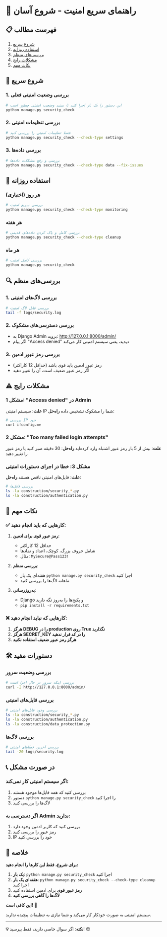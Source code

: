 # 🚀 راهنمای سریع امنیت - شروع آسان

## 📋 فهرست مطالب
1. [شروع سریع](#شروع-سریع)
2. [استفاده روزانه](#استفاده-روزانه)
3. [بررسی‌های منظم](#بررسیهای-منظم)
4. [مشکلات رایج](#مشکلات-رایج)
5. [نکات مهم](#نکات-مهم)

## 🚀 شروع سریع

### 1. بررسی وضعیت امنیتی فعلی
```bash
# این دستور را یک بار اجرا کنید تا ببینید وضعیت امنیتی چطور است
python manage.py security_check
```

### 2. بررسی تنظیمات امنیتی
```bash
# فقط تنظیمات امنیتی را بررسی کنید
python manage.py security_check --check-type settings
```

### 3. بررسی داده‌ها
```bash
# بررسی و رفع مشکلات داده‌ها
python manage.py security_check --check-type data --fix-issues
```

## 📅 استفاده روزانه

### هر روز (اختیاری)
```bash
# بررسی سریع امنیت
python manage.py security_check --check-type monitoring
```

### هر هفته
```bash
# بررسی کامل و پاک کردن داده‌های قدیمی
python manage.py security_check --check-type cleanup
```

### هر ماه
```bash
# بررسی کامل امنیت
python manage.py security_check
```

## 🔍 بررسی‌های منظم

### 1. بررسی لاگ‌های امنیتی
```bash
# بررسی فایل لاگ امنیت
tail -f logs/security.log
```

### 2. بررسی دسترسی‌های مشکوک
- به Django Admin بروید: http://127.0.0.1:8000/admin/
- اگر پیام "Access denied" دیدید، یعنی سیستم امنیتی کار می‌کند

### 3. بررسی رمز عبور ادمین
- رمز عبور ادمین باید قوی باشد (حداقل 12 کاراکتر)
- اگر رمز عبور ضعیف است، آن را تغییر دهید

## ⚠️ مشکلات رایج

### مشکل 1: "Access denied" در Admin
**علت**: سیستم امنیتی IP شما را مشکوک تشخیص داده
**راه‌حل**: 
```bash
# بررسی IP خود
curl ifconfig.me
```

### مشکل 2: "Too many failed login attempts"
**علت**: بیش از 5 بار رمز عبور اشتباه وارد کرده‌اید
**راه‌حل**: 30 دقیقه صبر کنید یا رمز عبور را تغییر دهید

### مشکل 3: خطا در اجرای دستورات امنیتی
**علت**: فایل‌های امنیتی ناقص هستند
**راه‌حل**:
```bash
# بررسی فایل‌ها
ls -la construction/security_*.py
ls -la construction/authentication.py
```

## 🎯 نکات مهم

### ✅ کارهایی که باید انجام دهید:

1. **رمز عبور قوی برای ادمین**:
   - حداقل 12 کاراکتر
   - شامل حروف بزرگ، کوچک، اعداد و نمادها
   - مثال: `MySecure@Pass123!`

2. **بررسی منظم**:
   - هفته‌ای یک بار `python manage.py security_check` اجرا کنید
   - ماهانه لاگ‌ها را بررسی کنید

3. **به‌روزرسانی**:
   - Django و پکیج‌ها را به‌روز نگه دارید
   - `pip install -r requirements.txt`

### ❌ کارهایی که نباید انجام دهید:

1. **هرگز DEBUG را در production روی True نگذارید**
2. **هرگز SECRET_KEY را در کد قرار ندهید**
3. **هرگز رمز عبور ضعیف استفاده نکنید**

## 🛠️ دستورات مفید

### بررسی وضعیت سرور
```bash
# بررسی اینکه سرور در حال اجرا است
curl -I http://127.0.0.1:8000/admin/
```

### بررسی فایل‌های امنیتی
```bash
# بررسی وجود فایل‌های امنیتی
ls -la construction/security_*.py
ls -la construction/authentication.py
ls -la construction/data_protection.py
```

### بررسی لاگ‌ها
```bash
# بررسی آخرین خطاهای امنیتی
tail -20 logs/security.log
```

## 📞 در صورت مشکل

### اگر سیستم امنیتی کار نمی‌کند:
1. بررسی کنید که همه فایل‌ها موجود هستند
2. دستور `python manage.py security_check` را اجرا کنید
3. لاگ‌ها را بررسی کنید

### اگر دسترسی به Admin ندارید:
1. بررسی کنید که کاربر ادمین وجود دارد
2. رمز عبور را بررسی کنید
3. IP خود را بررسی کنید

## 🎉 خلاصه

**برای شروع، فقط این کارها را انجام دهید:**

1. **یک بار**: `python manage.py security_check` اجرا کنید
2. **هفته‌ای یک بار**: `python manage.py security_check --check-type cleanup` اجرا کنید
3. **رمز عبور قوی** برای ادمین استفاده کنید
4. **لاگ‌ها را گاهی بررسی کنید**

**این کافی است!** 🎯

سیستم امنیتی به صورت خودکار کار می‌کند و شما نیازی به تنظیمات پیچیده ندارید.

---

**💡 نکته**: اگر سوال خاصی دارید، فقط بپرسید! 😊
